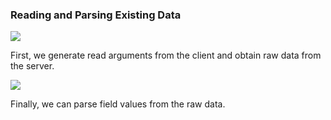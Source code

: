 <h3>Reading and Parsing Existing Data</h3>
<img src="https://github.com/hershyz/pipeline/blob/main/assets/bar.png"/>

<p>First, we generate read arguments from the client and obtain raw data from the server.</p>
<img src="https://raw.githubusercontent.com/hershyz/pipeline/main/assets/create%20and%20send%20read%20args.png"/>

<p>Finally, we can parse field values from the raw data.</p>
